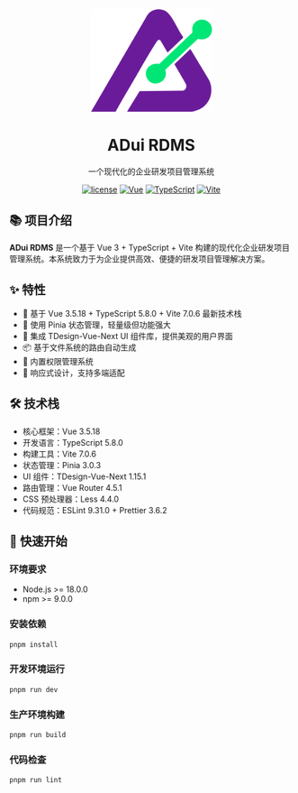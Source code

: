 <div align="center">
  <a href="https://github.com/Laird-Lee/adui-rdms">
    <img alt="ADui RDMS Logo" width="215" src="https://github.com/Laird-Lee/adui-rdms/blob/main/public/logo.svg">
  </a>

  <h1>ADui RDMS</h1>

  <p>一个现代化的企业研发项目管理系统</p>

[![license](https://img.shields.io/github/license/Laird-Lee/adui-rdms.svg)](LICENSE)
[![Vue](https://img.shields.io/badge/Vue-3.5.18-brightgreen.svg)](https://vuejs.org/)
[![TypeScript](https://img.shields.io/badge/TypeScript-5.8.0-blue.svg)](https://www.typescriptlang.org/)
[![Vite](https://img.shields.io/badge/Vite-7.0.6-646CFF.svg)](https://vitejs.dev/)

</div>

## 📚 项目介绍

**ADui RDMS** 是一个基于 Vue 3 + TypeScript + Vite 构建的现代化企业研发项目管理系统。本系统致力于为企业提供高效、便捷的研发项目管理解决方案。

## ✨ 特性

- 🚀 基于 Vue 3.5.18 + TypeScript 5.8.0 + Vite 7.0.6 最新技术栈
- 💪 使用 Pinia 状态管理，轻量级但功能强大
- 🎨 集成 TDesign-Vue-Next UI 组件库，提供美观的用户界面
- 📦 基于文件系统的路由自动生成
- 🔐 内置权限管理系统
- 📱 响应式设计，支持多端适配

## 🛠️ 技术栈

- 核心框架：Vue 3.5.18
- 开发语言：TypeScript 5.8.0
- 构建工具：Vite 7.0.6
- 状态管理：Pinia 3.0.3
- UI 组件：TDesign-Vue-Next 1.15.1
- 路由管理：Vue Router 4.5.1
- CSS 预处理器：Less 4.4.0
- 代码规范：ESLint 9.31.0 + Prettier 3.6.2

## 🚀 快速开始

### 环境要求

- Node.js >= 18.0.0
- npm >= 9.0.0

### 安装依赖
```bash
pnpm install
```

### 开发环境运行
```bash
pnpm run dev
```

### 生产环境构建
```bash
pnpm run build
```

### 代码检查
```bash
pnpm run lint
```

